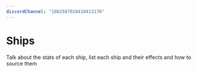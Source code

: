 ```yaml
---
discordChannel: "1082507028410413176"
---
```


# Ships
Talk about the stats of each ship, list each ship and their effects and how to source them 